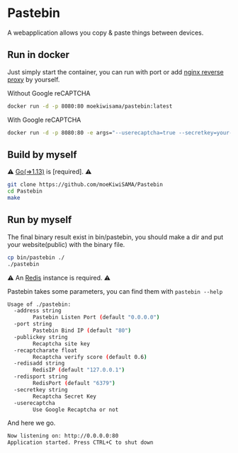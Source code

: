 # Pastebin

A webapplication allows you copy & paste things between devices.

## Run in docker

Just simply start the container, you can run with port or add [nginx reverse proxy](https://docs.nginx.com/nginx/admin-guide/web-server/reverse-proxy/) by yourself.

Without Google reCAPTCHA

```bash
docker run -d -p 8080:80 moekiwisama/pastebin:latest
```

With Google reCAPTCHA

```bash
docker run -d -p 8080:80 -e args="--userecaptcha=true --secretkey=your-secretkey --publickey=your-publickey -recaptcharate=0.6" moekiwisama/pastebin:latest
```

## Build by myself

⚠ [Go(=>1.13)](https://github.com/golang/go/wiki/Ubuntu) is [required]. ⚠

```bash
git clone https://github.com/moeKiwiSAMA/Pastebin
cd Pastebin
make
```

## Run by myself

The final binary result exist in bin/pastebin, you should make a dir and put your website(public) with the binary file.

```bash
cp bin/pastebin ./
./pastebin
```

⚠ An [Redis](https://redis.io/) instance is required. ⚠

Pastebin takes some parameters, you can find them with `pastebin --help`

```bash
Usage of ./pastebin:
  -address string
        Pastebin Listen Port (default "0.0.0.0")
  -port string
        Pastebin Bind IP (default "80")
  -publickey string
        Recaptcha site key
  -recaptcharate float
        Recaptcha verify score (default 0.6)
  -redisadd string
        RedisIP (default "127.0.0.1")
  -redisport string
        RedisPort (default "6379")
  -secretkey string
        Recaptcha Secret Key
  -userecaptcha
        Use Google Recaptcha or not
```

And here we go.

```bash
Now listening on: http://0.0.0.0:80
Application started. Press CTRL+C to shut down
```